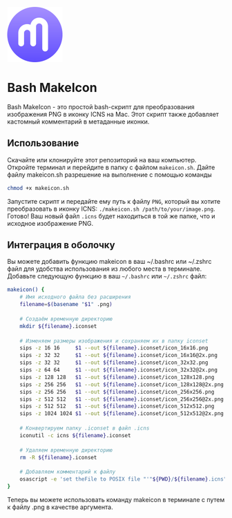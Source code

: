 <p align="left">
  <img src="./resouces/MakeIconApp.png" width="128" alt="Иконка Visual Studio Code">
</p>

# Bash MakeIcon
Bash MakeIcon - это простой bash-скрипт для преобразования изображения PNG в иконку ICNS на Mac. Этот скрипт также добавляет кастомный комментарий в метаданные иконки.

## Использование
Скачайте или клонируйте этот репозиторий на ваш компьютер.
Откройте терминал и перейдите в папку с файлом `makeicon.sh`.
Дайте файлу makeicon.sh разрешение на выполнение с помощью команды

```bash
chmod +x makeicon.sh
```

Запустите скрипт и передайте ему путь к файлу `PNG`, который вы хотите преобразовать в иконку ICNS: `./makeicon.sh /path/to/your/image.png`.
Готово! Ваш новый файл `.icns` будет находиться в той же папке, что и исходное изображение PNG.

## Интеграция в оболочку
Вы можете добавить функцию makeicon в ваш ~/.bashrc или ~/.zshrc файл для удобства использования из любого места в терминале. Добавьте следующую функцию в ваш `~/.bashrc` или `~/.zshrc` файл:

```bash
makeicon() {
    # Имя исходного файла без расширения
    filename=$(basename "$1" .png)

    # Создаём временную директорию
    mkdir ${filename}.iconset

    # Изменяем размеры изображения и сохраняем их в папку iconset
    sips -z 16 16     $1 --out ${filename}.iconset/icon_16x16.png
    sips -z 32 32     $1 --out ${filename}.iconset/icon_16x16@2x.png
    sips -z 32 32     $1 --out ${filename}.iconset/icon_32x32.png
    sips -z 64 64     $1 --out ${filename}.iconset/icon_32x32@2x.png
    sips -z 128 128   $1 --out ${filename}.iconset/icon_128x128.png
    sips -z 256 256   $1 --out ${filename}.iconset/icon_128x128@2x.png
    sips -z 256 256   $1 --out ${filename}.iconset/icon_256x256.png
    sips -z 512 512   $1 --out ${filename}.iconset/icon_256x256@2x.png
    sips -z 512 512   $1 --out ${filename}.iconset/icon_512x512.png
    sips -z 1024 1024 $1 --out ${filename}.iconset/icon_512x512@2x.png

    # Конвертируем папку .iconset в файл .icns
    iconutil -c icns ${filename}.iconset

    # Удаляем временную директорию
    rm -R ${filename}.iconset

    # Добавляем комментарий к файлу
    osascript -e 'set theFile to POSIX file "'"${PWD}/${filename}.icns"'" as alias' -e 'tell application "Finder" to set comment of theFile to "2023©Made by VladGohn with AI"'
}
```
Теперь вы можете использовать команду makeicon в терминале с путем к файлу .png в качестве аргумента.
